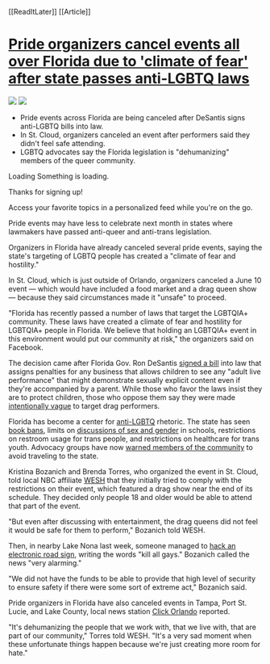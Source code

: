 [[ReadItLater]] [[Article]]

# [Pride organizers cancel events all over Florida due to 'climate of fear' after state passes anti-LGBTQ laws](https://www.businessinsider.com/florida-lgbtq-pride-events-canceled-fear-anti-trans-laws-desantis-2023-5?r=US&IR=T)

![](top-left.svg) ![](bottom-right.svg)

-   Pride events across Florida are being canceled after DeSantis signs anti-LGBTQ bills into law.
-   In St. Cloud, organizers canceled an event after performers said they didn't feel safe attending.
-   LGBTQ advocates say the Florida legislation is "dehumanizing" members of the queer community.

Loading Something is loading.

Thanks for signing up!

Access your favorite topics in a personalized feed while you're on the go.

Pride events may have less to celebrate next month in states where lawmakers have passed anti-queer and anti-trans legislation. 

Organizers in Florida have already canceled several pride events, saying the state's targeting of LGBTQ people has created a "climate of fear and hostility."

In St. Cloud, which is just outside of Orlando, organizers canceled a June 10 event — which would have included a food market and a drag queen show — because they said circumstances made it "unsafe" to proceed. 

"Florida has recently passed a number of laws that target the LGBTQIA+ community. These laws have created a climate of fear and hostility for LGBTQIA+ people in Florida. We believe that holding an LGBTQIA+ event in this environment would put our community at risk," the organizers said on Facebook.

The decision came after Florida Gov. Ron DeSantis [signed a bill](https://www.flgov.com/2023/05/17/governor-ron-desantis-signs-sweeping-legislation-to-protect-the-innocence-of-floridas-children/) into law that assigns penalties for any business that allows children to see any "adult live performance" that might demonstrate sexually explicit content even if they're accompanied by a parent. While those who favor the laws insist they are to protect children, those who oppose them say they were made [intentionally vague](https://www.aclufl.org/en/legislation/hb-1423sb-1438-anti-drag-show-bill) to target drag performers.

Florida has become a center for [anti-LGBTQ](https://www.businessinsider.com/desantis-authorizes-slew-of-anti-trans-laws-in-florida-2023-5) rhetoric. The state has seen [book bans](https://www.businessinsider.com/desantis-talks-freedom-in-iowa-while-touting-floridas-book-bans-2023-5), limits on [discussions of sex and gender](https://www.businessinsider.com/florida-ron-desantis-dont-say-gay-bill-law-2022-3) in schools, restrictions on restroom usage for trans people, and restrictions on healthcare for trans youth. Advocacy groups have now [warned members of the community](https://www.businessinsider.com/florida-lgbtq-group-issues-travel-warning-says-state-no-longer-safe-2023-4) to avoid traveling to the state.

Kristina Bozanich and Brenda Torres, who organized the event in St. Cloud, told local NBC affiliate [WESH](https://www.wesh.com/article/st-cloud-pride-event-canceled/43945564#) that they initially tried to comply with the restrictions on their event, which featured a drag show near the end of its schedule. They decided only people 18 and older would be able to attend that part of the event. 

"But even after discussing with entertainment, the drag queens did not feel it would be safe for them to perform," Bozanich told WESH.

Then, in nearby Lake Nona last week, someone managed to [hack an electronic road sign](https://www.wesh.com/article/anti-gay-sign-orlando/43932717), writing the words "kill all gays." Bozanich called the news "very alarming."

"We did not have the funds to be able to provide that high level of security to ensure safety if there were some sort of extreme act," Bozanich said.

Pride organizers in Florida have also canceled events in Tampa, Port St. Lucie, and Lake County, local news station [Click Orlando](https://www.clickorlando.com/news/local/2023/05/19/st-cloud-pride-event-canceled-due-to-so-called-climate-of-fear/) reported.

"It's dehumanizing the people that we work with, that we live with, that are part of our community," Torres told WESH. "It's a very sad moment when these unfortunate things happen because we're just creating more room for hate."
